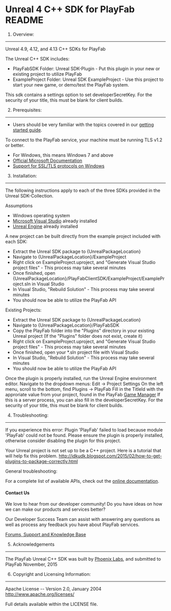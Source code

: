 Unreal 4 C++ SDK for PlayFab README
========


1. Overview:
----
Unreal 4.9, 4.12, and 4.13 C++ SDKs for PlayFab

The Unreal C++ SDK includes:

* PlayFabSDK Folder: Unreal SDK-Plugin - Put this plugin in your new or existing project to utilize PlayFab
* ExampleProject Folder: Unreal SDK ExampleProject - Use this project to start your new game, or demo/test the PlayFab system.

This sdk contains a settings option to set developerSecretKey.  For the security of your title, this must be blank for client builds.

2. Prerequisites:
----
* Users should be very familiar with the topics covered in our [getting started guide](https://playfab.com/docs/getting-started-with-playfab/).

To connect to the PlayFab service, your machine must be running TLS v1.2 or better.
* For Windows, this means Windows 7 and above
* [Official Microsoft Documentation](https://msdn.microsoft.com/en-us/library/windows/desktop/aa380516%28v=vs.85%29.aspx)
* [Support for SSL/TLS protocols on Windows](http://blogs.msdn.com/b/kaushal/archive/2011/10/02/support-for-ssl-tls-protocols-on-windows.aspx)


3. Installation:
----
The following instructions apply to each of the three SDKs provided in the Unreal SDK-Collection.

Assumptions

* Windows operating system
* [Microsoft Visual Studio](https://www.visualstudio.com/en-us/products/visual-studio-community-vs.aspx) already installed
* [Unreal Engine](https://www.unrealengine.com/dashboard) already installed

A new project can be built directly from the example project included with each SDK:

* Extract the Unreal SDK package to {UnrealPackageLocation}
* Navigate to {UnrealPackageLocation}/ExampleProject
* Right click on ExampleProject.uproject, and "Generate Visual Studio project files" - This process may take several minutes
* Once finished, open {UnrealPackageLocation}/PlayFabClientSDK/ExampleProject/ExampleProject.sln in Visual Studio
* In Visual Studio, "Rebuild Solution" - This process may take several minutes
* You should now be able to utilize the PlayFab API

Existing Projects:
* Extract the Unreal SDK package to {UnrealPackageLocation}
* Navigate to {UnrealPackageLocation}/PlayFabSDK
* Copy the PlayFab folder into the "Plugins" directory in your existing Unreal project (If the "Plugins" folder does not exist, create it)
* Right click on ExampleProject.uproject, and "Generate Visual Studio project files" - This process may take several minutes
* Once finished, open your *.sln project file with Visual Studio
* In Visual Studio, "Rebuild Solution" - This process may take several minutes
* You should now be able to utilize the PlayFab API

Once the plugin is properly installed, run the Unreal Engine environment editor.
Navigate to the dropdown menus:  Edit -> Project Settings
On the left menu, scroll to the bottom, find Plugins -> PlayFab
Fill in the TitleId with the approriate value from your project, found in the PlayFab [Game Manager](https://developer.playfab.com/en-us/studios)
If this is a server process, you can also fill in the developerSecretKey.  For the security of your title, this must be blank for client builds.


4. Troubleshooting:
----
If you experience this error:
Plugin 'PlayFab' failed to load because module 'PlayFab' could not be found.  Please ensure the plugin is properly installed, otherwise consider disabling the plugin for this project.

Your Unreal project is not set up to be a C++ project.  Here is a tutorial that will help fix this problem.
http://idkudk.blogspot.com/2015/02/how-to-get-plugins-to-package-correctly.html


General troubleshooting:

For a complete list of available APIs, check out the [online documentation](http://api.playfab.com/Documentation/).

#### Contact Us
We love to hear from our developer community!
Do you have ideas on how we can make our products and services better?

Our Developer Success Team can assist with answering any questions as well as process any feedback you have about PlayFab services.

[Forums, Support and Knowledge Base](https://community.playfab.com/index.html)


5. Acknowledgements
----
The PlayFab Unreal C++ SDK was built by [Phoenix Labs](http://www.phoenixlabs.ca/), and submitted to PlayFab November, 2015


6. Copyright and Licensing Information:
----
  Apache License --
  Version 2.0, January 2004
  http://www.apache.org/licenses/

  Full details available within the LICENSE file.

